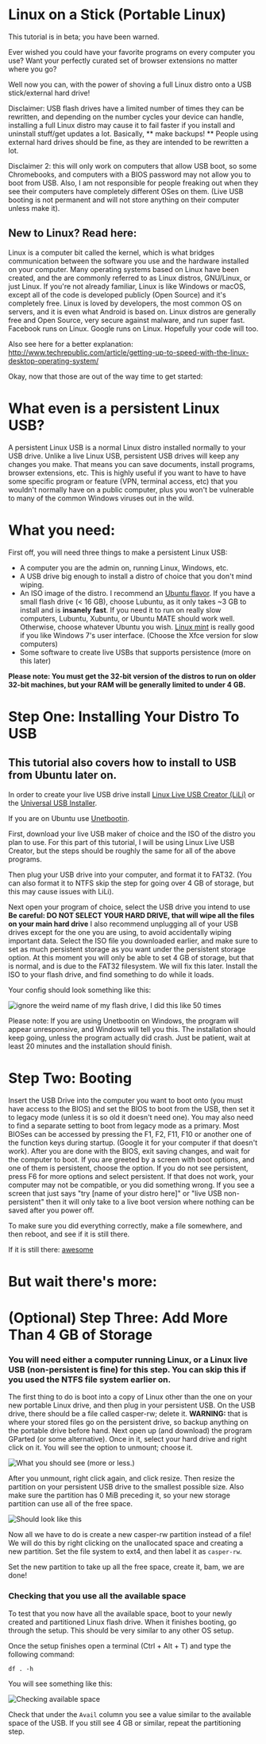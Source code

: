 # Linux on a Stick (Portable Linux)

This tutorial is in beta; you have been warned.

Ever wished you could have your favorite programs on every computer you use?  Want your perfectly curated set of browser extensions no matter where you go?

Well now you can, with the power of shoving a full Linux distro onto a USB stick/external hard drive!

Disclaimer: USB flash drives have a limited number of times they can be rewritten, and depending on the number cycles your device can handle, installing a full Linux distro may cause it to fail faster if you install and uninstall stuff/get updates a lot. Basically, ** make backups! ** People using external hard drives should be fine, as they are intended to be rewritten a lot.

Disclaimer 2: this will only work on computers that allow USB boot, so some Chromebooks, and computers with a BIOS password may not allow you to boot from USB. Also, I am not responsible for people freaking out when they see their computers have completely different OSes on them. (Live USB booting is not permanent and will not store anything on their computer unless make it).

## New to Linux? Read here:

Linux is a computer bit called the kernel, which is what bridges communication between the software you use and the hardware installed on your computer. Many operating systems based on Linux have been created, and the are commonly referred to as Linux distros, GNU/Linux, or just Linux. If you're not already familiar, Linux is like Windows or macOS, except all of the code is developed publicly (Open Source) and it's completely free. Linux is loved by developers, the most common OS on servers, and it is even what Android is based on.  Linux distros are generally free and Open Source, very secure against malware, and run super fast. Facebook runs on Linux. Google runs on Linux. Hopefully your code will too.

Also see here for a better explanation:
http://www.techrepublic.com/article/getting-up-to-speed-with-the-linux-desktop-operating-system/

Okay, now that those are out of the way time to get started:

# What even is a persistent Linux USB?

A persistent Linux USB is a normal Linux distro installed normally to your USB drive. Unlike a live Linux USB, persistent USB drives will keep any changes you make. That means you can save documents, install programs, browser extensions, etc.  This is highly useful if you want to have to have some specific program or feature (VPN, terminal access, etc) that you wouldn't normally have on a public computer, plus you won't be vulnerable to many of the common Windows viruses out in the wild.

# What you need:

First off, you will need three things to make a persistent Linux USB:

- A computer you are the admin on, running Linux, Windows, etc.
- A USB drive big enough to install a distro of choice that you don't mind wiping.
- An ISO image of the distro. I recommend an [Ubuntu flavor](https://www.ubuntu.com/download/ubuntu-flavours). If you have a small flash drive (< 16 GB), choose Lubuntu, as it only takes ~3 GB to install and is **insanely fast**. If you need it to run on really slow computers, Lubuntu, Xubuntu, or Ubuntu MATE should work well. Otherwise, choose whatever Ubuntu you wish. [Linux mint](https://www.linuxmint.com/download.php) is really good if you like Windows 7's user interface.  (Choose the Xfce version for slow computers)
- Some software to create live USBs that supports persistence (more on this later)
  
**Please note: You must get the 32-bit version of the distros to run on older 32-bit machines, but your RAM will be generally limited to under 4 GB.**

# Step One: Installing Your Distro To USB

## This tutorial also covers how to install to USB from Ubuntu later on.

In order to create your live USB drive install [Linux Live USB Creator (LiLi)](http://www.linuxliveusb.com) or the [Universal USB Installer](https://www.pendrivelinux.com/universal-usb-installer-easy-as-1-2-3/).

If you are on Ubuntu use [Unetbootin](https://unetbootin.github.io/).

First, download your live USB maker of choice and the ISO of the distro you plan to use. For this part of this tutorial, I will be using Linux Live USB Creator, but the steps should be roughly the same for all of the above programs.

Then plug your USB drive into your computer, and format it to FAT32.  (You can also format it to NTFS skip the step for going over 4 GB of storage, but this may cause issues with  LiLi). 

Next open your program of choice, select the USB drive you intend to use **Be careful: DO NOT SELECT YOUR HARD DRIVE, that will wipe all the files on your main hard drive** I also recommend unplugging all of your USB drives except for the one you are using, to avoid accidentally wiping important data. Select the ISO file you downloaded earlier, and make sure to set as much persistent storage as you want under the persistent storage option.  At this moment you will only be able to set 4 GB of storage, but that is normal, and is due to the FAT32 filesystem.  We will fix this later. Install the ISO to your flash drive, and find something to do while it loads.

Your config should look something like this:

![ignore the weird name of my flash drive, I did this like 50 times](https://i.imgur.com/0uL8YKH.jpg)

Please note: If you are using Unetbootin on Windows, the program will appear unresponsive, and Windows will tell you this. The installation should keep going, unless the program actually did crash. Just be patient, wait at least 20 minutes and the installation should finish.

# Step Two: Booting

Insert the USB Drive into the computer you want to boot onto (you must have access to the BIOS) and set the BIOS to boot from the USB, then set it to legacy mode (unless it is so old it doesn't need one). You may also need to find a separate setting to boot from legacy mode as a primary. Most BIOSes can be accessed by pressing the F1, F2, F11, F10 or another one of the function keys during startup.  (Google it for your computer if that doesn't work). After you are done with the BIOS, exit saving changes, and wait for the computer to boot.  If you are greeted by a screen with boot options, and one of them is persistent, choose the option.  If you do not see persistent, press F6 for more options and select persistent.  If that does not work, your computer may not be compatible, or you did something wrong.  If you see a screen that just says "try [name of your distro here]" or "live USB non-persistent" then it will only take to a live boot version where nothing can be saved after you power off.

To make sure you did everything correctly, make a file somewhere, and then reboot, and see if it is still there.

If it is still there: [awesome](https://img.guggy.com/media/SESaPG90w2/animated/2/h/4vTqo9tWovbQvEy27jNDubQknDTgyLgVwkjLobJZb3HGKbVxf3xnLo9R4h7JGwdj2vTBeSaw2xmUSk24rxL7BWkLVXVhoxUV2orim8UptKGExckb6H9DYLSmgf5bmxvo1-06qAy9LCM9OR9oaiitEq/guggy.mp4)

# But wait there's more:

# (Optional) Step Three: Add More Than 4 GB of Storage

### You will need either a computer running Linux, or a Linux live USB (non-persistent is fine) for this step. You can skip this if you used the NTFS file system earlier on.

The first thing to do is boot into a copy of Linux other than the one on your new portable Linux drive, and then plug in your persistent USB. On the USB drive, there should be a file called casper-rw; delete it. **WARNING:** that is where your stored files go on the persistent drive, so backup anything on the portable drive before hand. Next open up (and download) the program GParted (or some alternative). Once in it, select your hard drive and right click on it.  You will see the option to unmount; choose it.

![What you should see (more or less.)](https://i.imgur.com/ViVyqsn.png)

After you unmount, right click again, and click resize. Then resize the partition on your persistent USB drive to the smallest possible size. Also make sure the partition has 0 MiB preceding it, so your new storage partition can use all of the free space.

![Should look like this](https://i.imgur.com/blYp32b.png)

Now all we have to do is create a new casper-rw partition instead of a file! We will do this by right clicking on the unallocated space and creating a new partition.  Set the file system to ext4, and then label it as `casper-rw`.

Set the new partition to take up all the free space, create it, bam, we are done!

### Checking that you use all the available space

To test that you now have all the available space, boot to your newly created and partitioned Linux flash drive. When it finishes booting, go through the setup. This should be very similar to any other OS setup.

Once the setup finishes open a terminal (Ctrl + Alt + T) and type the following command:

```df . -h```

You will see something like this:

![Checking available space](https://i.imgur.com/syLOs0h.jpg)

Check that under the `Avail` column you see a value similar to the available space of the USB. If you still see 4 GB or similar, repeat the partitioning step.
